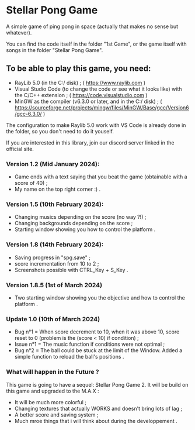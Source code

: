# Stellar Pong Game

A simple game of ping pong in space (actually that makes no sense but whatever).

You can find the code itself in the folder "1st Game", or the game itself with songs in the folder "Stellar Pong Game".

## To be able to play this game, you need:
- RayLib 5.0 (in the C:/ disk) ; ( https://www.raylib.com )
- Visual Studio Code (to change the code or see what it looks like) with the C/C++ extension ;
( https://code.visualstudio.com )
- MinGW as the compiler (v6.3.0 or later, and in the C:/ disk) ; ( https://sourceforge.net/projects/mingw/files/MinGW/Base/gcc/Version6/gcc-6.3.0/ )

The configuration to make Raylib 5.0 work with VS Code is already done in the folder, so you don't need to do it youself.

If you are interested in this library, join our discord server linked in the official site.

### Version 1.2 (Mid January 2024): 

- Game ends with a text saying that you beat the game (obtainable with a score of 40) ;
- My name on the top right corner :) .

### Version 1.5 (10th February 2024):

- Changing musics depending on the score (no way ?!) ;
- Changing backgrounds depending on the score ;
- Starting window showing you how to control the platform .

### Version 1.8 (14th February 2024):

- Saving progress in "spg.save" ;
- score incrementation from 10 to 2 ;
- Screenshots possible with  CTRL_Key + S_Key .

### Version 1.8.5 (1st of March 2024)

- Two starting window showing you the objective and how to control the platform .

### Update 1.0 (10th of March 2024)

- Bug n°1 = When score decrement to 10, when it was above 10, score reset to 0 (problem is the (score < 10) if condition) ;
- Issue n°1 = The music function if conditions were not optimal ;
- Bug n°2 = The ball could be stuck at the limit of the Window. Added a simple function to reload the ball's positions .

### What will happen in the Future ?

This game is going to have a sequel: Stellar Pong Game 2. It will be build on this game and upgraded to the M.A.X :

- It will be much more colorful ;
- Changing textures that actually WORKS and doesn't bring lots of lag ;
- A better score and saving system ;
- Much mroe things that i will think about during the developpement .
